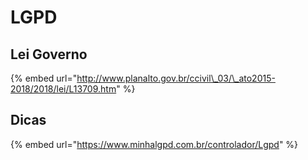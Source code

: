 # LGPD

## Lei Governo

{% embed url="http://www.planalto.gov.br/ccivil\_03/\_ato2015-2018/2018/lei/L13709.htm" %}

## Dicas

{% embed url="https://www.minhalgpd.com.br/controlador/Lgpd" %}



